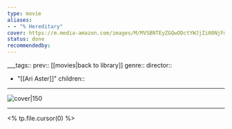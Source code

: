 ```yaml
---
type: movie
aliases:
- - "% Hereditary"
cover: https://m.media-amazon.com/images/M/MV5BNTEyZGQwODctYWJjZi00NjFmLTg3YmEtMzlhNjljOGZhMWMyXkEyXkFqcGc@._V1_SX300.jpg
status: done
recommendedby:
---
```

___tags:: prev:: [[movies|back to library]]
genre::
director:: 
  - "[[Ari Aster]]"
children::
___
![cover|150](https://m.media-amazon.com/images/M/MV5BNTEyZGQwODctYWJjZi00NjFmLTg3YmEtMzlhNjljOGZhMWMyXkEyXkFqcGc@._V1_SX300.jpg)
___
<% tp.file.cursor(0) %>
